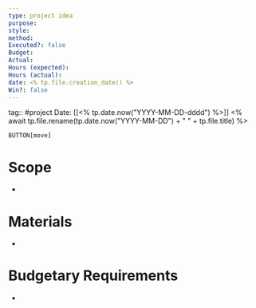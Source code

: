 ```yaml
---
type: project idea
purpose: 
style: 
method: 
Executed?: false
Budget: 
Actual: 
Hours (expected): 
Hours (actual): 
date: <% tp.file.creation_date() %>
Win?: false
---
```

tag:: #project
Date: [[<% tp.date.now("YYYY-MM-DD-dddd") %>]]
<% await tp.file.rename(tp.date.now("YYYY-MM-DD") + " " + tp.file.title) %>


`BUTTON[move]` 
# Scope
- 

# Materials
- 


# Budgetary Requirements
- 


